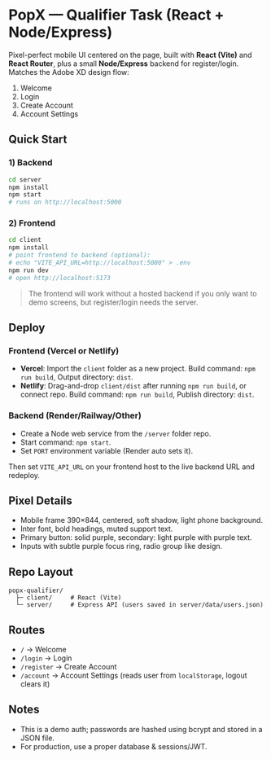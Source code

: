 # PopX — Qualifier Task (React + Node/Express)

Pixel-perfect mobile UI centered on the page, built with **React (Vite)** and **React Router**, plus a small **Node/Express** backend for register/login. Matches the Adobe XD design flow:

1. Welcome
2. Login
3. Create Account
4. Account Settings

## Quick Start

### 1) Backend
```bash
cd server
npm install
npm start
# runs on http://localhost:5000
```

### 2) Frontend
```bash
cd client
npm install
# point frontend to backend (optional):
# echo "VITE_API_URL=http://localhost:5000" > .env
npm run dev
# open http://localhost:5173
```

> The frontend will work without a hosted backend if you only want to demo screens, but register/login needs the server.

## Deploy

### Frontend (Vercel or Netlify)
- **Vercel**: Import the `client` folder as a new project. Build command: `npm run build`, Output directory: `dist`.
- **Netlify**: Drag-and-drop `client/dist` after running `npm run build`, or connect repo. Build command: `npm run build`, Publish directory: `dist`.

### Backend (Render/Railway/Other)
- Create a Node web service from the `/server` folder repo.
- Start command: `npm start`.
- Set `PORT` environment variable (Render auto sets it).

Then set `VITE_API_URL` on your frontend host to the live backend URL and redeploy.

## Pixel Details

- Mobile frame 390×844, centered, soft shadow, light phone background.
- Inter font, bold headings, muted support text.
- Primary button: solid purple, secondary: light purple with purple text.
- Inputs with subtle purple focus ring, radio group like design.

## Repo Layout

```
popx-qualifier/
  ├─ client/     # React (Vite)
  └─ server/     # Express API (users saved in server/data/users.json)
```

## Routes

- `/` → Welcome
- `/login` → Login
- `/register` → Create Account
- `/account` → Account Settings (reads user from `localStorage`, logout clears it)

## Notes
- This is a demo auth; passwords are hashed using bcrypt and stored in a JSON file.
- For production, use a proper database & sessions/JWT.
